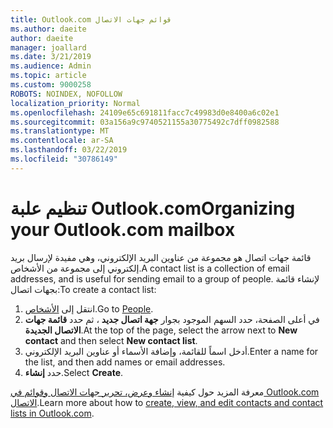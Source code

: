 ```yaml
---
title: Outlook.com قوائم جهات الاتصال
ms.author: daeite
author: daeite
manager: joallard
ms.date: 3/21/2019
ms.audience: Admin
ms.topic: article
ms.custom: 9000258
ROBOTS: NOINDEX, NOFOLLOW
localization_priority: Normal
ms.openlocfilehash: 24109e65c691811facc7c49983d0e8400a6c02e1
ms.sourcegitcommit: 03a156a9c9740521155a30775492c7dff0982588
ms.translationtype: MT
ms.contentlocale: ar-SA
ms.lasthandoff: 03/22/2019
ms.locfileid: "30786149"
---
```

# <a name="organizing-your-outlookcom-mailbox"></a><span data-ttu-id="c185c-102">تنظيم علبة Outlook.com</span><span class="sxs-lookup"><span data-stu-id="c185c-102">Organizing your Outlook.com mailbox</span></span>

<span data-ttu-id="c185c-103">قائمة جهات اتصال هو مجموعة من عناوين البريد الإلكتروني، وهي مفيدة لإرسال بريد إلكتروني إلى مجموعة من الأشخاص.</span><span class="sxs-lookup"><span data-stu-id="c185c-103">A contact list is a collection of email addresses, and is useful for sending email to a group of people.</span></span> <span data-ttu-id="c185c-104">لإنشاء قائمة بجهات اتصال:</span><span class="sxs-lookup"><span data-stu-id="c185c-104">To create a contact list:</span></span>

1. <span data-ttu-id="c185c-105">انتقل إلى [الأشخاص](https://outlook.live.com/people/).</span><span class="sxs-lookup"><span data-stu-id="c185c-105">Go to [People](https://outlook.live.com/people/).</span></span>
1. <span data-ttu-id="c185c-106">في أعلى الصفحة، حدد السهم الموجود بجوار **جهة اتصال جديد** ، ثم حدد **قائمة جهات الاتصال الجديدة**.</span><span class="sxs-lookup"><span data-stu-id="c185c-106">At the top of the page, select the arrow next to **New contact** and then select **New contact list**.</span></span>
1. <span data-ttu-id="c185c-107">أدخل اسماً للقائمة، وإضافة الأسماء أو عناوين البريد الإلكتروني.</span><span class="sxs-lookup"><span data-stu-id="c185c-107">Enter a name for the list, and then add names or email addresses.</span></span>
1. <span data-ttu-id="c185c-108">حدد **إنشاء**.</span><span class="sxs-lookup"><span data-stu-id="c185c-108">Select **Create**.</span></span>

<span data-ttu-id="c185c-109">معرفة المزيد حول كيفية [إنشاء وعرض، تحرير جهات الاتصال وقوائم في Outlook.com الاتصال](https://support.office.com/article/5b909158-036e-4820-92f7-2a27f57b9f01).</span><span class="sxs-lookup"><span data-stu-id="c185c-109">Learn more about how to [create, view, and edit contacts and contact lists in Outlook.com](https://support.office.com/article/5b909158-036e-4820-92f7-2a27f57b9f01).</span></span>